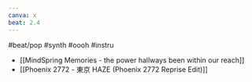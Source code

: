 ```yaml
---
canva: x
beat: 2.4
---
```

#beat/pop #synth #oooh #instru 
- [[MindSpring Memories - the power hallways been within our reach]]
- [[Phoenix 2772 - 東京 HAZE (Phoenix 2772 Reprise Edit)]]